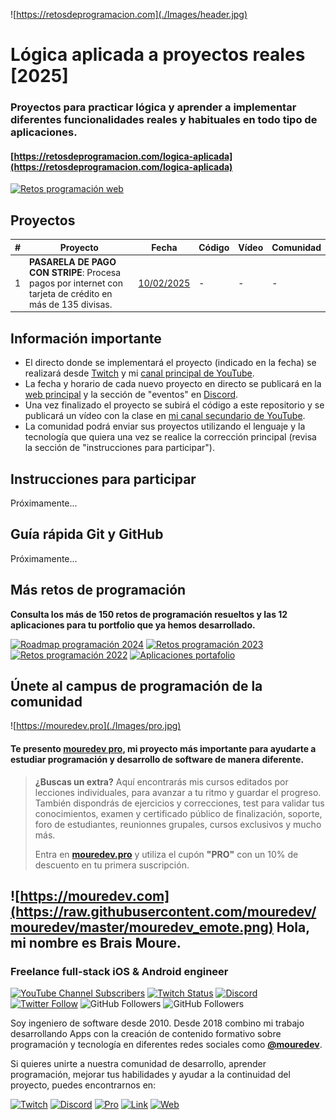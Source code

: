 ![https://retosdeprogramacion.com](./Images/header.jpg)

# Lógica aplicada a proyectos reales [2025]

### Proyectos para practicar lógica y aprender a implementar diferentes funcionalidades reales y habituales en todo tipo de aplicaciones.

#### [https://retosdeprogramacion.com/logica-aplicada](https://retosdeprogramacion.com/logica-aplicada)
[![Retos programación web](https://img.shields.io/github/stars/mouredev/retos-programacion-web?label=Web%20Retos%20Programación&style=social)](https://github.com/mouredev/retos-programacion-web)

## Proyectos

| # | Proyecto | Fecha | Código | Vídeo | Comunidad |
|---|----------|-------|--------|-------|-----------|
| 1 | **PASARELA DE PAGO CON STRIPE**: Procesa pagos por internet con tarjeta de crédito en más de 135 divisas. | [10/02/2025](https://discord.gg/G762zpv3MX?event=1336026977265651732) | - | - | - |

## Información importante

* El directo donde se implementará el proyecto (indicado en la fecha) se realizará desde [Twitch](https://twitch.tv/mouredev) y mi [canal principal de YouTube](https://youtube.com/@mouredev).
* La fecha y horario de cada nuevo proyecto en directo se publicará en la [web principal](https://retosdeprogramacion.com/logica-aplicada) y la sección de "eventos" en [Discord](https://discord.gg/mouredev).
* Una vez finalizado el proyecto se subirá el código a este repositorio y se publicará un vídeo con la clase en [mi canal secundario de YouTube](https://youtube.com/@mouredevtv).
* La comunidad podrá enviar sus proyectos utilizando el lenguaje y la tecnología que quiera una vez se realice la corrección principal (revisa la sección de "instrucciones para participar").

## Instrucciones para participar

Próximamente...

## Guía rápida Git y GitHub

Próximamente...

## Más retos de programación

**Consulta los más de 150 retos de programación resueltos y las 12 aplicaciones para tu portfolio que ya hemos desarrollado.**

[![Roadmap programación 2024](https://img.shields.io/github/stars/mouredev/roadmap-retos-programacion?label=Roadmap%20Programación%202024&style=social)](https://github.com/mouredev/roadmap-retos-programacion)
[![Retos programación 2023](https://img.shields.io/github/stars/mouredev/retos-programacion-2023?label=Retos%20Programación%202023&style=social)](https://github.com/mouredev/retos-programacion-2023)
[![Retos programación 2022](https://img.shields.io/github/stars/mouredev/Weekly-Challenge-2022-Kotlin?label=Retos%20Semanales%202022&style=social)](https://github.com/mouredev/Weekly-Challenge-2022-Kotlin)
[![Aplicaciones portafolio](https://img.shields.io/github/stars/mouredev/Monthly-App-Challenge-2022?label=Aplicaciones%20portafolio&style=social)](https://github.com/mouredev/Monthly-App-Challenge-2022)

## Únete al campus de programación de la comunidad

![https://mouredev.pro](./Images/pro.jpg)

#### Te presento [mouredev pro](https://mouredev.pro), mi proyecto más importante para ayudarte a estudiar programación y desarrollo de software de manera diferente.

> **¿Buscas un extra?** Aquí encontrarás mis cursos editados por lecciones individuales, para avanzar a tu ritmo y guardar el progreso. También dispondrás de ejercicios y correcciones, test para validar tus conocimientos, examen y certificado público de finalización, soporte, foro de estudiantes, reunionnes grupales, cursos exclusivos y mucho más.
> 
> Entra en **[mouredev.pro](https://mouredev.pro)** y utiliza el cupón **"PRO"** con un 10% de descuento en tu primera suscripción.

## ![https://mouredev.com](https://raw.githubusercontent.com/mouredev/mouredev/master/mouredev_emote.png) Hola, mi nombre es Brais Moure.
### Freelance full-stack iOS & Android engineer

[![YouTube Channel Subscribers](https://img.shields.io/youtube/channel/subscribers/UCxPD7bsocoAMq8Dj18kmGyQ?style=social)](https://youtube.com/mouredevapps?sub_confirmation=1)
[![Twitch Status](https://img.shields.io/twitch/status/mouredev?style=social)](https://twitch.com/mouredev)
[![Discord](https://img.shields.io/discord/729672926432985098?style=social&label=Discord&logo=discord)](https://mouredev.com/discord)
[![Twitter Follow](https://img.shields.io/twitter/follow/mouredev?style=social)](https://twitter.com/mouredev)
![GitHub Followers](https://img.shields.io/github/followers/mouredev?style=social)
![GitHub Followers](https://img.shields.io/github/stars/mouredev?style=social)

Soy ingeniero de software desde 2010. Desde 2018 combino mi trabajo desarrollando Apps con la creación de contenido formativo sobre programación y tecnología en diferentes redes sociales como **[@mouredev](https://moure.dev)**.

Si quieres unirte a nuestra comunidad de desarrollo, aprender programación, mejorar tus habilidades y ayudar a la continuidad del proyecto, puedes encontrarnos en:

[![Twitch](https://img.shields.io/badge/Twitch-Programación_en_directo-9146FF?style=for-the-badge&logo=twitch&logoColor=white&labelColor=101010)](https://twitch.tv/mouredev)
[![Discord](https://img.shields.io/badge/Discord-Servidor_de_la_comunidad-5865F2?style=for-the-badge&logo=discord&logoColor=white&labelColor=101010)](https://mouredev.com/discord) [![Pro](https://img.shields.io/badge/Cursos-mouredev.pro-FF5500?style=for-the-badge&logo=gnometerminal&logoColor=white&labelColor=101010)](https://mouredev.pro)
[![Link](https://img.shields.io/badge/Links_de_interés-moure.dev-14a1f0?style=for-the-badge&logo=Linktree&logoColor=white&labelColor=101010)](https://moure.dev) [![Web](https://img.shields.io/badge/GitHub-MoureDev-087ec4?style=for-the-badge&logo=github&logoColor=white&labelColor=101010)](https://github.com/mouredev)

